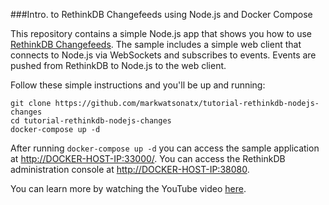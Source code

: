 ###Intro. to RethinkDB Changefeeds using Node.js and Docker Compose

This repository contains a simple Node.js app that shows you how to use [RethinkDB Changefeeds](https://www.rethinkdb.com/docs/changefeeds/).
The sample includes a simple web client that connects to Node.js via WebSockets and subscribes to events.
Events are pushed from RethinkDB to Node.js to the web client.

Follow these simple instructions and you'll be up and running:

```
git clone https://github.com/markwatsonatx/tutorial-rethinkdb-nodejs-changes
cd tutorial-rethinkdb-nodejs-changes
docker-compose up -d
```

After running `docker-compose up -d` you can access the sample application at [http://DOCKER-HOST-IP:33000/](http://localhost:33000).
You can access the RethinkDB administration console at [http://DOCKER-HOST-IP:38080](http://localhost:38080).

You can learn more by watching the YouTube video [here](https://youtu.be/dabkH3bUXHI).